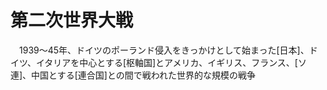 # 第二次世界大戦
　1939～45年、ドイツのポーランド侵入をきっかけとして始まった[日本]、ドイツ、イタリアを中心とする[枢軸国]とアメリカ、イギリス、フランス、[ソ連]、中国とする[連合国]との間で戦われた世界的な規模の戦争
